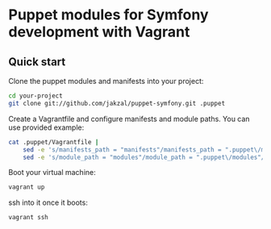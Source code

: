 Puppet modules for Symfony development with Vagrant
===================================================

Quick start
-----------

Clone the puppet modules and manifests into your project:

```bash
cd your-project
git clone git://github.com/jakzal/puppet-symfony.git .puppet
```

Create a Vagrantfile and configure manifests and module paths. You can use
provided example:

```bash
cat .puppet/Vagrantfile |
    sed -e 's/manifests_path = "manifests"/manifests_path = ".puppet\/manifests"/g' |
    sed -e 's/module_path = "modules"/module_path = ".puppet\/modules"/g' > Vagrantfile
```

Boot your virtual machine:

```bash
vagrant up
```

ssh into it once it boots:

```bash
vagrant ssh
```
